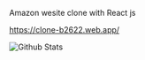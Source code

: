 Amazon wesite clone with React js

https://clone-b2622.web.app/

![Github Stats](https://github-readme-stats.vercel.app/api?username=lhk3337&show_icons=true)
